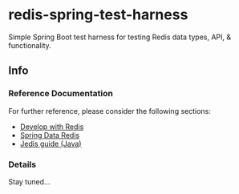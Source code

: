 # redis-spring-test-harness
Simple Spring Boot test harness for testing Redis data types, API, & functionality.

## Info

### Reference Documentation
For further reference, please consider the following sections:

* [Develop with Redis](https://redis.io/docs/latest/develop/)
* [Spring Data Redis](https://spring.io/projects/spring-data-redis)
* [Jedis guide (Java)](https://redis.io/docs/latest/develop/clients/jedis/)

### Details
Stay tuned...